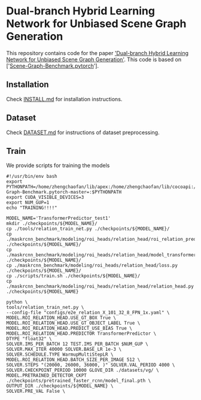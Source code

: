 # Dual-branch Hybrid Learning Network for Unbiased Scene Graph Generation
This repository contains code for the paper ['Dual-branch Hybrid Learning Network for Unbiased Scene Graph Generation'](https://arxiv.org/abs/2207.07913). This code is based on ['[Scene-Graph-Benchmark.pytorch](https://github.com/KaihuaTang/Scene-Graph-Benchmark.pytorch)'].

## Installation
Check [INSTALL.md](./INSTALL.md) for installation instructions.
## Dataset
Check [DATASET.md](./DATASET.md) for instructions of dataset preprocessing.
## Train
We provide scripts for training the models

```
#!/usr/bin/env bash
export PYTHONPATH=/home/zhengchaofan/lib/apex:/home/zhengchaofan/lib/cocoapi:/home/zhengchaofan/code/Scene-Graph-Benchmark.pytorch-master=:$PYTHONPATH
export CUDA_VISIBLE_DEVICES=3
export NUM_GUP=1
echo "TRAINING!!!!"

MODEL_NAME='TransformerPredictor_test1'
mkdir ./checkpoints/${MODEL_NAME}/
cp ./tools/relation_train_net.py ./checkpoints/${MODEL_NAME}/
cp ./maskrcnn_benchmark/modeling/roi_heads/relation_head/roi_relation_predictors.py ./checkpoints/${MODEL_NAME}/
cp ./maskrcnn_benchmark/modeling/roi_heads/relation_head/model_transformer.py ./checkpoints/${MODEL_NAME}/
cp ./maskrcnn_benchmark/modeling/roi_heads/relation_head/loss.py ./checkpoints/${MODEL_NAME}/
cp ./scripts/train.sh ./checkpoints/${MODEL_NAME}/
cp ./maskrcnn_benchmark/modeling/roi_heads/relation_head/relation_head.py ./checkpoints/${MODEL_NAME}

python \
tools/relation_train_net.py \
--config-file "configs/e2e_relation_X_101_32_8_FPN_1x.yaml" \
MODEL.ROI_RELATION_HEAD.USE_GT_BOX True \
MODEL.ROI_RELATION_HEAD.USE_GT_OBJECT_LABEL True \
MODEL.ROI_RELATION_HEAD.PREDICT_USE_BIAS True \
MODEL.ROI_RELATION_HEAD.PREDICTOR TransformerPredictor \
DTYPE "float32" \
SOLVER.IMS_PER_BATCH 12 TEST.IMS_PER_BATCH $NUM_GUP \
SOLVER.MAX_ITER 40000 SOLVER.BASE_LR 1e-3 \
SOLVER.SCHEDULE.TYPE WarmupMultiStepLR \
MODEL.ROI_RELATION_HEAD.BATCH_SIZE_PER_IMAGE 512 \
SOLVER.STEPS "(20000, 26000, 36000, )" SOLVER.VAL_PERIOD 4000 \
SOLVER.CHECKPOINT_PERIOD 10000 GLOVE_DIR ./datasets/vg/ \
MODEL.PRETRAINED_DETECTOR_CKPT ./checkpoints/pretrained_faster_rcnn/model_final.pth \
OUTPUT_DIR ./checkpoints/${MODEL_NAME} \
SOLVER.PRE_VAL False \
```
